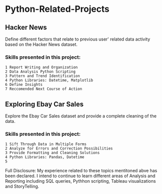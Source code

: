 # Python-Related-Projects

## Hacker News
Define different factors that relate to previous user' related data activity based on the Hacker News dataset.

### Skills presented in this project:
```
1 Report Writing and Organization
2 Data Analysis Python Scripting
3 Pattern and Trend Identification
4 Python Libraries: Datetime, Matplotlib
6 Define Insights
7 Reccomended Next Course of Action
```

## Exploring Ebay Car Sales
Explore the Ebay Car Sales dataset and provide a complete cleaning of the data.

### Skills presented in this project: 
```
1 Sift Through Data in Multiple Forms
2 Analyze for Errors and Correction Possibilities
3 Provide Formatting and Cleaning Solutions
4 Python Libraries: Pandas, Datetime
5  
```

Full Disclosure: My experience related to these topics mentitoned abve has been declared. I intend to continue to learn different areas of Analysis and Reporting including SQL queries, Pythhon scripting, Tableau visualizations and StoryTelling.
